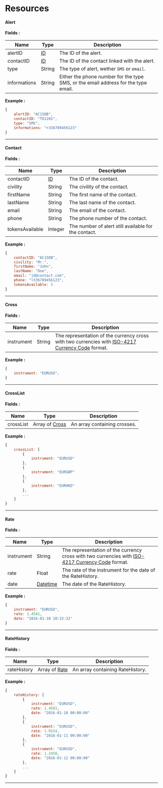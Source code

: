 # Resources

#### <a id="alert_resource"></a> Alert ####

**Fields :**

| Name | Type | Description |
|------|------|-------------|
| alertID | [ID](./types.md#id_type) | The ID of the alert. |
| contactID | [ID](./types.md#id_type) | The ID of the contact linked with the alert. |
| type | String | The type of alert, wether `SMS` or `email`. |
| informations | String | Either the phone number for the type SMS, or the email address for the type email. |

**Example :**
```js
{
	alertID: "AC15DB",
	contactID: "TD126S",
	type: "SMS",
	informations: "+336789456123"
}
```

<hr />

#### <a id="contact_resource"></a> Contact ####

**Fields :**

| Name | Type | Description |
|------|------|-------------|
| contactID | [ID](./types.md#id_type) | The ID of the contact. |
| civility | String | The civility of the contact. |
| firstName | String | The first name of the contact. |
| lastName | String | The last name of the contact. |
| email | String | The email of the contact. |
| phone | String | The phone number of the contact. |
| tokensAvailable | Integer | The number of alert still available for the contact. |

**Example :**
```js
{
	contactID: "AC15DB",
	civility: "Mr.",
	firstName: "John",
	lastName: "Doe",
	email: "jd@contact.com",
	phone: "+336789456123",
	tokensAvailable: 5
}
```

<hr />

#### <a id="cross_resource"></a> Cross ####

**Fields :**

| Name | Type | Description |
|------|------|-------------|
| instrument | String | The representation of the currency cross with two currencies with [ISO-4217 Currency Code](http://www.xe.com/iso4217.php) format. |

**Example :**
```js
{
	instrument: "EURUSD",
}
```

<hr />

#### <a id="crossList_resource"></a> CrossList ####

**Fields :**

| Name | Type | Description |
|------|------|-------------|
| crossList | Array of [Cross](./resources.md#cross_resource) | An array containing crosses.  |

**Example :**
```js
{
	crossList: [
		{
			instrument: "EURUSD"
		},
		{
			instrument: "EURGBP"
		},
		{
			instrument: "EURHKD"
		},
		...
	]
}
```

<hr />

#### <a id="rate_resource"></a> Rate ####

**Fields :**

| Name | Type | Description |
|------|------|-------------|
| instrument | String | The representation of the currency cross with two currencies with [ISO-4217 Currency Code](http://www.xe.com/iso4217.php) format. |
| rate | Float | The rate of the instrument for the date of the RateHistory. |
| date | [Datetime](./types.md#datetime_type) | The date of the RateHistory. |

**Example :**
```js
{
	instrument: "EURUSD",
	rate: 1.4581,
	date: "2016-01-10 10:15:32"
}
```

<hr />

#### <a id="rateHistory_resource"></a> RateHistory ####

**Fields :**

| Name | Type | Description |
|------|------|-------------|
| rateHistory | Array of [Rate](./resources.md#rate_resource) | An array containing RateHistory.  |

**Example :**
```js
{
	rateHistory: [
		{
			instrument: "EURUSD",
			rate: 1.4581,
			date: "2016-01-10 00:00:00"
		},
		{
			instrument: "EURUSD",
			rate: 1.0154,
			date: "2016-01-11 00:00:00"
		},
		{
			instrument: "EURUSD",
			rate: 1.2458,
			date: "2016-01-12 00:00:00"
		},
		...
	]
}
```

<hr />